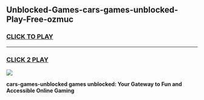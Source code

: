
## Unblocked-Games-cars-games-unblocked-Play-Free-ozmuc
<h3>
<a href="https://premium76.site?title=cars-games-unblocked&ref=23A">CLICK TO PLAY</a></h3>
<hr>

<h3>
<a href="https://premium76.site?title=cars-games-unblocked&ref=23A">CLICK 2 PLAY</a>
  
</h3>

<a href="https://premium76.site?title=cars-games-unblocked&ref=23A"><img src="https://clearcache.store/games.png"></a>


**cars-games-unblocked games unblocked: Your Gateway to Fun and Accessible Online Gaming**
